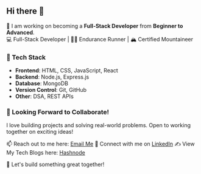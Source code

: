 ## Hi there 👋

<!--
**spearhead25/spearhead25** is a ✨ _special_ ✨ repository because its `README.md` (this file) appears on your GitHub profile.

Here are some ideas to get you started:

- 🔭 I’m currently working on ...
- 🌱 I’m currently learning ...
- 👯 I’m looking to collaborate on ...
- 🤔 I’m looking for help with ...
- 💬 Ask me about ...
- 📫 How to reach me: ...
- 😄 Pronouns: ...
- ⚡ Fun fact: ...
-->

🚀 I am working on becoming a **Full-Stack Developer** from **Beginner to Advanced**.  
💻 Full-Stack Developer | 🏃‍♂️ Endurance Runner | 🏔 Certified Mountaineer

### 🔧 Tech Stack  
- **Frontend**: HTML, CSS, JavaScript, React  
- **Backend**: Node.js, Express.js  
- **Database**: MongoDB  
- **Version Control**: Git, GitHub  
- **Other**: DSA, REST APIs  

### 🤝 Looking Forward to Collaborate!  
I love building projects and solving real-world problems. Open to working together on exciting ideas!  

📫 Reach out to me here: [Email Me](harshulmalik5@gmail.com) 
🔗 Connect with me on [LinkedIn](https://www.linkedin.com/in/harshul-malik/)
✍️ View My Tech Blogs here: [Hashnode](https://hashnode.com/@harshulmalik5)


🚀 Let's build something great together!
